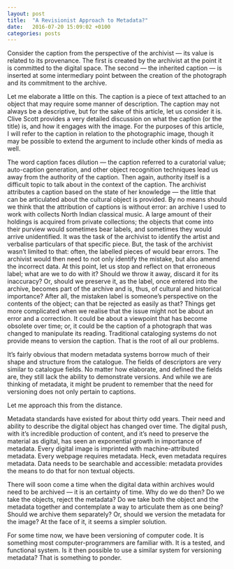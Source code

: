 ```yaml
---
layout: post
title:  "A Revisionist Approach to Metadata?"
date:   2016-07-20 15:09:02 +0100
categories: posts
---
```


Consider the caption from the perspective of the archivist — its value is related to its provenance. The first is created by the archivist at the point it is committed to the digital space. The second — the inherited caption — is inserted at some intermediary point between the creation of the photograph and its commitment to the archive. 

Let me elaborate a little on this. The caption is a piece of text attached to an object that may require some manner of description. The caption may not always be a descriptive, but for the sake of this article, let us consider it is. Clive Scott provides a very detailed discussion on what the caption (or the title) is, and how it engages with the image. For the purposes of this article, I will refer to the caption in relation to the photographic image, though it may be possible to extend the argument to include other kinds of media as well.

The word caption faces dilution — the caption referred to a curatorial value; auto-caption generation, and other object recognition techniques lead us away from the authority of the caption. Then again, authority itself is a difficult topic to talk about in the context of the caption. The archivist attributes a caption based on the state of her knowledge — the little that can be articulated about the cultural object is provided. By no means should we think that the attribution of captions is without error: an archive I used to work with collects North Indian classical music. A large amount of their holdings is acquired from private collections; the objects that come into their purview would sometimes bear labels, and sometimes they would arrive unidentified. It was the task of the archivist to identify the artist and verbalise particulars of that specific piece. But, the task of the archivist wasn’t limited to that: often, the labelled pieces of would bear errors. The archivist would then need to not only identify the mistake, but also amend the incorrect data. At this point, let us stop and reflect on that erroneous label; what are we to do with it? Should we throw it away, discard it for its inaccuracy? Or, should we preserve it, as the label, once entered into the archive, becomes part of the archive and is, thus, of cultural and historical importance? After all, the mistaken label is someone’s perspective on the contents of the object; can that be rejected as easily as that? Things get more complicated when we realise that the issue might not be about an error and a correction. It could be about a viewpoint that has become obsolete over time; or, it could be the caption of a photograph that was changed to manipulate its reading. Traditional cataloging systems do not provide means to version the caption. That is the root of all our problems.

It’s fairly obvious that modern metadata systems borrow much of their shape and structure from the catalogue. The fields of descriptors are very similar to catalogue fields. No matter how elaborate, and defined the fields are, they still lack the ability to demonstrate versions. And while we are thinking of metadata, it might be prudent to remember that the need for versioning does not only pertain to captions.

Let me approach this from the distance.

Metadata standards have existed for about thirty odd years. Their need and ability to describe the digital object has changed over time. The digital push, with it’s incredible production of content, and it’s need to preserve the material as digital, has seen an exponential growth in importance of metadata. Every digital image is imprinted with machine-attributed metadata. Every webpage requires metadata. Heck, even metadata requires metadata. Data needs to be searchable and accessible: metadata provides the means to do that for non textual objects.

There will soon come a time when the digital data within archives would need to be archived — it is an certainty of time. Why do we do then? Do we take the objects, reject the metadata? Do we take both the object and the metadata together and contemplate a way to articulate them as one being? Should we archive them separately? Or, should we version the metadata for the image? At the face of it, it seems a simpler solution.

For some time now, we have been versioning of computer code. It is something most computer-programmers are familiar with. It is a tested, and functional system. Is it then possible to use a similar system for versioning metadata? That is something to ponder.